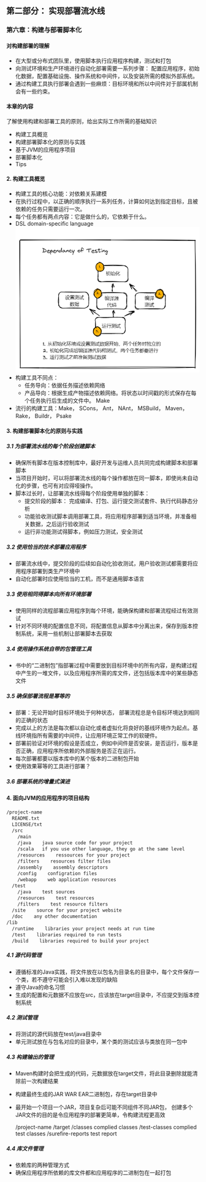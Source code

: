 ## 第二部分： 实现部署流水线
### 第六章：构建与部署脚本化
#### 对构建部署的理解
- 在大型或分布式团队里，使用脚本执行应用程序构建，测试和打包
- 向测试环境和生产环境进行自动化部署需要一系列步骤： 配置应用程序，初始化数据，配置基础设施、操作系统和中间件，以及安装所需的模拟外部系统。
- 通过构建工具执行部署会遇到一些麻烦：目标环境和所以中间件对于部属机制会有一些约束。
#### 本章的内容
了解使用构建和部署工具的原则，给出实际工作所需的基础知识
- 构建工具概览
- 构建部署脚本化的原则与实践
- 基于JVM的应用程序项目
- 部署脚本化
- Tips

#### 2. 构建工具概览
- 构建工具的核心功能：对依赖关系建模
- 在执行过程中，以正确的顺序执行一系列任务，计算如何达到指定目标，且被依赖的任务只需要运行一次。
- 每个任务都有两点内容：它是做什么的，它依赖于什么。 
- DSL domain-specific language  
  ![deployment pipeline](image/dependancy_of_testing.png)
- 构建工具不同点：
  - 任务导向：依据任务描述依赖网络
  - 产品导向：根据生成产物描述依赖网络。将状态以时间戳的形式保存在每个任务执行后生成的文件中。 Make
- 流行的构建工具：Make， SCons， Ant， NAnt， MSBuild， Maven， Rake， Buildr， Psake  

#### 3. 构建部署脚本化的原则与实践

##### 3.1 为部署流水线的每个阶段创建脚本
- 确保所有脚本在版本控制库中，最好开发与运维人员共同完成构建脚本和部署脚本
- 当项目开始时，可以将部署流水线的每个操作都放在同一脚本，即使尚未自动化的步骤，也可有对应得哑操作。
- 脚本过长时，让部署流水线得每个阶段使用单独的脚本：
  - 提交阶段的脚本： 完成编译、打包、运行提交测试套件、执行代码静态分析
  - 功能验收测试脚本调用部署工具，将应用程序部署到适当环境，并准备相关数据，之后运行验收测试
  - 运行非功能测试得脚本，例如压力测试，安全测试

##### 3.2 使用恰当的技术部署应用程序
- 部署流水线中，提交阶段的后续如自动化验收测试，用户验收测试都需要将应用程序部署到类生产环境中
- 自动化部署时应使用恰当的工机，而不是通用脚本语言

##### 3.3 使用相同得脚本向所有环境部署
- 使用同样的流程部署应用程序到每个环境，能确保构建和部署流程经过有效测试
- 针对不同环境的配置信息不同，将配置信息从脚本中分离出来，保存到版本控制系统，采用一些机制让部署脚本去获取

##### 3.4 使用操作系统自带的包管理工具
- 书中的“二进制包”指部署过程中需要放到目标环境中的所有内容，是构建过程中产生的一堆文件，以及应用程序所需的库文件，还包括版本库中的某些静态文件

##### 3.5 确保部署流程是幂等的
- 部署：无论开始时目标环境处于何种状态， 部署流程总是令目标环境达到相同的正确的状态
- 完成以上的方法是每次都以自动化或者虚拟化将良好的基线环境作为起点。基线环境指所有需要的中间件，让应用环境正常工作的软硬件。
- 部署前验证对环境的假设是否成立，例如中间件是否安装，是否运行，版本是否正确，应用程序所依赖的外部服务是否正在运行。
- 每次部署都要以版本库中的某个版本的二进制包开始
- 使用效果幂等的工具进行部署？

##### 3.6 部署系统的增量式演进

#### 4. 面向JVM的应用程序的项目结构   

    /project-name
      README.txt
      LICENSE/txt
      /src
        /main
        /java    java source code for your project
        /scala   if you use other language, they go at the same level
        /resources    ressources for your project   
        /filters    resources filter files   
        /assembly    assembly descriptors       
        /config    configration files   
        /webapp    web application resources
      /test
        /java    test sources
        /resources    test resources
        /filters    test resource filters
      /site    source for your project website
      /doc    any other documentation
    /lib
      /runtime    libraries your project needs at run time
      /test    libraries required to run tests
      /build    libraries required to build your project

##### 4.1 源代码管理
- 遵循标准的Java实践，将文件放在以包名为目录名的目录中，每个文件保存一个类，若不遵守可能会引入难以发现的缺陷
- 遵守Java的命名习惯
- 生成的配置和元数据不应放在src，应该放在target目录中，不应提交到版本控制系统

##### 4.2 测试管理
- 将测试的源代码放在test/java目录中
- 单元测试放在与包名对应的目录中，某个类的测试应该与类放在同一包中

##### 4.3 构建输出的管理
- Maven构建时会把生成的代码，元数据放在target文件，将此目录删除就能清除前一次构建结果
- 构建最终生成的JAR WAR EAR二进制包，存在target目录中
- 最开始一个项目一个JAR，项目复杂后可能不同组件不同JAR包， 创建多个JAR文件的目的是令应用程序的部署更简单，令构建流程更高效
  

    /project-name
      /target
        /classes    complied classes
        /test-classes    complied test classes
        /surefire-reports   test report

##### 4.4 库文件管理
- 依赖库的两种管理方式
- 确保应用程序所依赖的库文件都和应用程序的二进制包在一起打包
